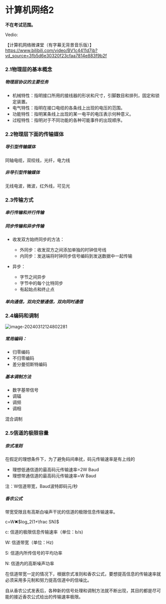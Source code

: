 # 计算机网络2



**不在考试范围。**



Vedio: 

【计算机网络微课堂（有字幕无背景音乐版）】https://www.bilibili.com/video/BV1c4411d7jb?vd_source=3fb5d6e30320f23cfaa7814e883f9b2f



### 2.1物理层的基本概念

##### 物理层协议的主要任务

- 机械特性：指明接口所用的接线器的形状和尺寸，引脚数目和排列，固定和锁定装置。
- 电气特性：指明在接口电缆的各条线上出现的电压的范围。
- 功能特性：指明某条线上出现的某一电平的电压表示何种意义。
- 过程特性：指明对于不同功能的各种可能事件的出现顺序。



### 2.2物理层下面的传输媒体

##### 导引型传输媒体

 同轴电缆，双绞线，光纤，电力线

##### 非导引型传输媒体

无线电波，微波，红外线，可见光



### 2.3传输方式

##### 串行传输和并行传输



##### 同步传输和异步传输

- 收发双方始终同步的方法：
  - 外同步：收发双方之间添加单独的时钟信号线
  - 内同步：发送端将时钟同步信号编码到发送数据中一起传输

- 异步：
  - 字节之间异步
  - 字节中的每个比特同步
  - 有起始点和终止点



##### 单向通信，双向交替通信，双向同时通信



### 2.4编码和调制

![image-20240312124802281](C:\Users\向菲\AppData\Roaming\Typora\typora-user-images\image-20240312124802281.png)

##### 常用编码：

- 归零编码
- 不归零编码
- 差分曼彻斯特编码

##### 基本调制方法

- 数字基带信号
- 调辐
- 调频
- 调相

混合调制



### 2.5信道的极限容量

##### 奈式准则

在假定的理想条件下，为了避免码间串扰，码元传输速率是有上线的

- 理想低通信道的最高码元传输速率=2W Baud
- 理想带通信道的最高码元传输速率=W Baud

注：W信道带宽，Baud波特即码元/秒



##### 香农公式

带宽受限且有高斯白噪声干扰的信道的极限信息传输速率。

c=W✖$log_2(1+\frac SN)$

c: 信道的极限信息传输速率（单位：b/s)

W: 信道带宽（单位：Hz)

S: 信道内所传信号的平均功率

N: 信道内的高斯噪声功率



在信道带宽一定的情况下，根据奈式准则和香农公式，要想提高信息的传输速率就必须采用多元制和努力提高信道中的信噪比。

自从香农公式发表后，各种新的信号处理和调制方法就不断出现，其目的都是尽可能的接近香农公式给出的传输速率极限。



